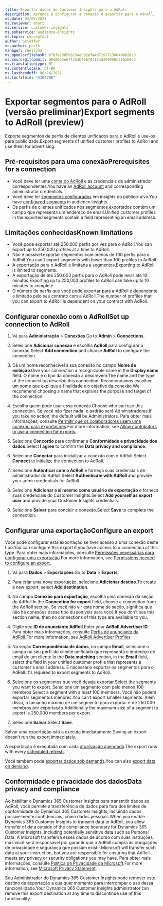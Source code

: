 ```yaml
---
title: Exportar dados do Customer Insights para o AdRoll
description: Aprenda a configurar a conexão e exportar para o AdRoll.
ms.date: 03/03/2021
ms.reviewer: mhart
ms.service: customer-insights
ms.subservice: audience-insights
ms.topic: conceptual
author: pkieffer
ms.author: philk
manager: shellyha
ms.openlocfilehash: 67bfa23d56b26ae592efa4d7197713664bb02623
ms.sourcegitcommit: d84d664e67f263bfeb741154d309088c5101b9c3
ms.translationtype: HT
ms.contentlocale: pt-BR
ms.lasthandoff: 06/24/2021
ms.locfileid: "6304786"
---
```

# <a name="export-segments-to-adroll-preview"></a><span data-ttu-id="d9bd5-103">Exportar segmentos para o AdRoll (versão preliminar)</span><span class="sxs-lookup"><span data-stu-id="d9bd5-103">Export segments to AdRoll (preview)</span></span>

<span data-ttu-id="d9bd5-104">Exporte segmentos de perfis de clientes unificados para o AdRoll e use-os para publicidade.</span><span class="sxs-lookup"><span data-stu-id="d9bd5-104">Export segments of unified customer profiles to AdRoll and use them for advertising.</span></span> 

## <a name="prerequisites-for-a-connection"></a><span data-ttu-id="d9bd5-105">Pré-requisitos para uma conexão</span><span class="sxs-lookup"><span data-stu-id="d9bd5-105">Prerequisites for a connection</span></span>

-   <span data-ttu-id="d9bd5-106">Você deve ter uma [conta do AdRoll](https://www.adroll.com/) e as credenciais de administrador correspondentes.</span><span class="sxs-lookup"><span data-stu-id="d9bd5-106">You have an [AdRoll account](https://www.adroll.com/) and corresponding administrator credentials.</span></span>
-   <span data-ttu-id="d9bd5-107">Você deve ter [segmentos configurados](segments.md) em insights do público-alvo.</span><span class="sxs-lookup"><span data-stu-id="d9bd5-107">You have [configured segments](segments.md) in audience insights.</span></span>
-   <span data-ttu-id="d9bd5-108">Os perfis de clientes unificados nos segmentos exportados contêm um campo que representa um endereço de email.</span><span class="sxs-lookup"><span data-stu-id="d9bd5-108">Unified customer profiles in the exported segments contain a field representing an email address.</span></span>

## <a name="known-limitations"></a><span data-ttu-id="d9bd5-109">Limitações conhecidas</span><span class="sxs-lookup"><span data-stu-id="d9bd5-109">Known limitations</span></span>

- <span data-ttu-id="d9bd5-110">Você pode exportar até 250.000 perfis por vez para o AdRoll.</span><span class="sxs-lookup"><span data-stu-id="d9bd5-110">You can export up to 250,000 profiles at a time to AdRoll.</span></span>
- <span data-ttu-id="d9bd5-111">Não é possível exportar segmentos com menos de 100 perfis para o AdRoll.</span><span class="sxs-lookup"><span data-stu-id="d9bd5-111">You can't export segments with fewer than 100 profiles to AdRoll.</span></span> 
- <span data-ttu-id="d9bd5-112">A exportação para o AdRoll é limitada a segmentos.</span><span class="sxs-lookup"><span data-stu-id="d9bd5-112">Exporting to AdRoll is limited to segments.</span></span>
- <span data-ttu-id="d9bd5-113">A exportação de até 250.000 perfis para o AdRoll pode levar até 10 minutos.</span><span class="sxs-lookup"><span data-stu-id="d9bd5-113">Exporting up to 250,000 profiles to AdRoll can take up to 10 minutes to complete.</span></span> 
- <span data-ttu-id="d9bd5-114">O número de perfis que você pode exportar para a AdRoll é dependente e limitado pelo seu contrato com a AdRoll.</span><span class="sxs-lookup"><span data-stu-id="d9bd5-114">The number of profiles that you can export to AdRoll is dependent on your contract with AdRoll.</span></span>

## <a name="set-up-connection-to-adroll"></a><span data-ttu-id="d9bd5-115">Configurar conexão com o AdRoll</span><span class="sxs-lookup"><span data-stu-id="d9bd5-115">Set up connection to AdRoll</span></span>

1. <span data-ttu-id="d9bd5-116">Vá para **Administração** > **Conexões**.</span><span class="sxs-lookup"><span data-stu-id="d9bd5-116">Go to **Admin** > **Connections**.</span></span>

1. <span data-ttu-id="d9bd5-117">Selecione **Adicionar conexão** e escolha **AdRoll** para configurar a conexão.</span><span class="sxs-lookup"><span data-stu-id="d9bd5-117">Select **Add connection** and choose **AdRoll** to configure the connection.</span></span>

1. <span data-ttu-id="d9bd5-118">Dê um nome reconhecível à sua conexão no campo **Nome de exibição**.</span><span class="sxs-lookup"><span data-stu-id="d9bd5-118">Give your connection a recognizable name in the **Display name** field.</span></span> <span data-ttu-id="d9bd5-119">O nome e o tipo da conexão a descrevem.</span><span class="sxs-lookup"><span data-stu-id="d9bd5-119">The name and the type of the connection describe this connection.</span></span> <span data-ttu-id="d9bd5-120">Recomendamos escolher um nome que explique a finalidade e o objetivo da conexão.</span><span class="sxs-lookup"><span data-stu-id="d9bd5-120">We recommend choosing a name that explains the purpose and target of the connection.</span></span>

1. <span data-ttu-id="d9bd5-121">Escolha quem pode usar essa conexão.</span><span class="sxs-lookup"><span data-stu-id="d9bd5-121">Choose who can use this connection.</span></span> <span data-ttu-id="d9bd5-122">Se você não fizer nada, o padrão será Administradores.</span><span class="sxs-lookup"><span data-stu-id="d9bd5-122">If you take no action, the default will be Administrators.</span></span> <span data-ttu-id="d9bd5-123">Para obter mais informações, consulte [Permitir que os colaboradores usem uma conexão para exportações](connections.md#allow-contributors-to-use-a-connection-for-exports).</span><span class="sxs-lookup"><span data-stu-id="d9bd5-123">For more information, see [Allow contributors to use a connection for exports](connections.md#allow-contributors-to-use-a-connection-for-exports).</span></span>

1. <span data-ttu-id="d9bd5-124">Selecione **Concordo** para confirmar a **Conformidade e privacidade dos dados**.</span><span class="sxs-lookup"><span data-stu-id="d9bd5-124">Select **I agree** to confirm the **Data privacy and compliance**.</span></span>

1. <span data-ttu-id="d9bd5-125">Selecione **Conectar** para inicializar a conexão com o AdRoll.</span><span class="sxs-lookup"><span data-stu-id="d9bd5-125">Select **Connect** to initialize the connection to AdRoll.</span></span>

1. <span data-ttu-id="d9bd5-126">Selecione **Autenticar com o AdRoll** e forneça suas credenciais de administrador do AdRoll.</span><span class="sxs-lookup"><span data-stu-id="d9bd5-126">Select **Authenticate with AdRoll** and provide your admin credentials for AdRoll.</span></span> 

1. <span data-ttu-id="d9bd5-127">Selecione **Adicionar a si mesmo como usuário de exportação** e forneça suas credenciais do Customer Insights.</span><span class="sxs-lookup"><span data-stu-id="d9bd5-127">Select **Add yourself as export user** and provide your Customer Insights credentials.</span></span>

1. <span data-ttu-id="d9bd5-128">Selecione **Salvar** para concluir a conexão.</span><span class="sxs-lookup"><span data-stu-id="d9bd5-128">Select **Save** to complete the connection.</span></span>

## <a name="configure-an-export"></a><span data-ttu-id="d9bd5-129">Configurar uma exportação</span><span class="sxs-lookup"><span data-stu-id="d9bd5-129">Configure an export</span></span>

<span data-ttu-id="d9bd5-130">Você pode configurar esta exportação se tiver acesso a uma conexão deste tipo.</span><span class="sxs-lookup"><span data-stu-id="d9bd5-130">You can configure this export if you have access to a connection of this type.</span></span> <span data-ttu-id="d9bd5-131">Para obter mais informações, consulte [Permissões necessárias para configurar uma exportação](export-destinations.md#set-up-a-new-export).</span><span class="sxs-lookup"><span data-stu-id="d9bd5-131">For more information, see [Permissions needed to configure an export](export-destinations.md#set-up-a-new-export).</span></span>

1. <span data-ttu-id="d9bd5-132">Vá para **Dados** > **Exportações**.</span><span class="sxs-lookup"><span data-stu-id="d9bd5-132">Go to **Data** > **Exports**.</span></span>

1. <span data-ttu-id="d9bd5-133">Para criar uma nova exportação, selecione **Adicionar destino**.</span><span class="sxs-lookup"><span data-stu-id="d9bd5-133">To create a new export, select **Add destination**.</span></span>

1. <span data-ttu-id="d9bd5-134">No campo **Conexão para exportação**, escolha uma conexão da seção do AdRoll.</span><span class="sxs-lookup"><span data-stu-id="d9bd5-134">In the **Connection for export** field, choose a connection from the AdRoll section.</span></span> <span data-ttu-id="d9bd5-135">Se você não vir este nome de seção, significa que não há conexões desse tipo disponíveis para você.</span><span class="sxs-lookup"><span data-stu-id="d9bd5-135">If you don't see this section name, then no connections of this type are available to you.</span></span>

1. <span data-ttu-id="d9bd5-136">Digite seu **ID de anunciante AdRoll**.</span><span class="sxs-lookup"><span data-stu-id="d9bd5-136">Enter your **AdRoll Advertiser ID**.</span></span> <span data-ttu-id="d9bd5-137">Para obter mais informações, consulte [Perfis de anunciante da AdRoll](https://help.adroll.com/hc/articles/212011838-Advertiser-Profiles).</span><span class="sxs-lookup"><span data-stu-id="d9bd5-137">For more information, see [AdRoll Advertiser Profiles](https://help.adroll.com/hc/articles/212011838-Advertiser-Profiles).</span></span>

3. <span data-ttu-id="d9bd5-138">Na seção **Correspondência de dados**, no campo **Email**, selecione o campo no seu perfil de cliente unificado que representa o endereço de email de um cliente.</span><span class="sxs-lookup"><span data-stu-id="d9bd5-138">In the **Data matching** section, in the **Email** field, select the field in your unified customer profile that represents a customer's email address.</span></span> <span data-ttu-id="d9bd5-139">É necessário exportar os segmentos para o AdRoll.</span><span class="sxs-lookup"><span data-stu-id="d9bd5-139">It's required to export segments to AdRoll.</span></span>

1. <span data-ttu-id="d9bd5-140">Selecione os segmentos que você deseja exportar.</span><span class="sxs-lookup"><span data-stu-id="d9bd5-140">Select the segments you want to export.</span></span> <span data-ttu-id="d9bd5-141">Selecione um segmento com pelo menos 100 membros.</span><span class="sxs-lookup"><span data-stu-id="d9bd5-141">Select a segment with a least 100 members.</span></span> <span data-ttu-id="d9bd5-142">Você não poderá exportar segmentos menores.</span><span class="sxs-lookup"><span data-stu-id="d9bd5-142">You can't export smaller segments.</span></span> <span data-ttu-id="d9bd5-143">Além disso, o tamanho máximo de um segmento para exportar é de 250.000 membros por exportação.</span><span class="sxs-lookup"><span data-stu-id="d9bd5-143">Additionally the maximum size of a segment to export is 250,000 members per export.</span></span> 

1. <span data-ttu-id="d9bd5-144">Selecione **Salvar**.</span><span class="sxs-lookup"><span data-stu-id="d9bd5-144">Select **Save**.</span></span>

<span data-ttu-id="d9bd5-145">Salvar uma exportação não a executa imediatamente.</span><span class="sxs-lookup"><span data-stu-id="d9bd5-145">Saving an export doesn't run the export immediately.</span></span>

<span data-ttu-id="d9bd5-146">A exportação é executada com cada [atualização agendada](system.md#schedule-tab).</span><span class="sxs-lookup"><span data-stu-id="d9bd5-146">The export runs with every [scheduled refresh](system.md#schedule-tab).</span></span> 

<span data-ttu-id="d9bd5-147">Você também pode [exportar dados sob demanda](export-destinations.md#run-exports-on-demand).</span><span class="sxs-lookup"><span data-stu-id="d9bd5-147">You can also [export data on demand](export-destinations.md#run-exports-on-demand).</span></span> 


## <a name="data-privacy-and-compliance"></a><span data-ttu-id="d9bd5-148">Conformidade e privacidade dos dados</span><span class="sxs-lookup"><span data-stu-id="d9bd5-148">Data privacy and compliance</span></span>

<span data-ttu-id="d9bd5-149">Ao habilitar o Dynamics 365 Customer Insights para transmitir dados ao AdRoll, você permite a transferência de dados para fora dos limites de conformidade do Dynamics 365 Customer Insights, incluindo dados possivelmente confidenciais, como dados pessoais.</span><span class="sxs-lookup"><span data-stu-id="d9bd5-149">When you enable Dynamics 365 Customer Insights to transmit data to AdRoll, you allow transfer of data outside of the compliance boundary for Dynamics 365 Customer Insights, including potentially sensitive data such as Personal Data.</span></span> <span data-ttu-id="d9bd5-150">A Microsoft transferirá esses dados de acordo com suas instruções, mas você será responsável por garantir que o AdRoll cumpra as obrigações de privacidade e segurança que possam existir.</span><span class="sxs-lookup"><span data-stu-id="d9bd5-150">Microsoft will transfer such data at your instruction, but you are responsible for ensuring that AdRoll meets any privacy or security obligations you may have.</span></span> <span data-ttu-id="d9bd5-151">Para obter mais informações, consulte [Política de Privacidade da Microsoft](https://go.microsoft.com/fwlink/?linkid=396732).</span><span class="sxs-lookup"><span data-stu-id="d9bd5-151">For more information, see [Microsoft Privacy Statement](https://go.microsoft.com/fwlink/?linkid=396732).</span></span>

<span data-ttu-id="d9bd5-152">Seu Administrador do Dynamics 365 Customer Insights pode remover este destino de exportação a qualquer momento para interromper o uso dessa funcionalidade.</span><span class="sxs-lookup"><span data-stu-id="d9bd5-152">Your Dynamics 365 Customer Insights administrator can remove this export destination at any time to discontinue use of this functionality.</span></span>
